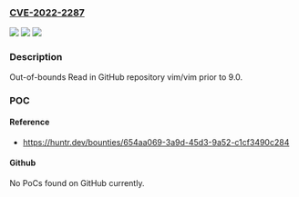 ### [CVE-2022-2287](https://cve.mitre.org/cgi-bin/cvename.cgi?name=CVE-2022-2287)
![](https://img.shields.io/static/v1?label=Product&message=vim%2Fvim&color=blue)
![](https://img.shields.io/static/v1?label=Version&message=%3C%209.0%20&color=brighgreen)
![](https://img.shields.io/static/v1?label=Vulnerability&message=CWE-125%20Out-of-bounds%20Read&color=brighgreen)

### Description

Out-of-bounds Read in GitHub repository vim/vim prior to 9.0.

### POC

#### Reference
- https://huntr.dev/bounties/654aa069-3a9d-45d3-9a52-c1cf3490c284

#### Github
No PoCs found on GitHub currently.

